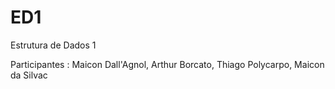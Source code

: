 # ED1
Estrutura de Dados 1

Participantes : Maicon Dall'Agnol, Arthur Borcato, Thiago Polycarpo, Maicon da Silvac
